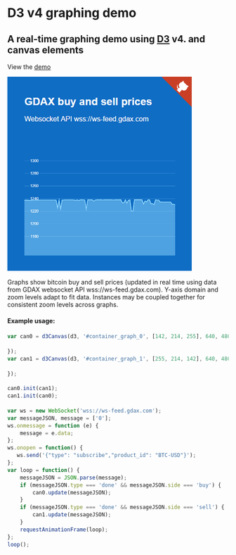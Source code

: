 # D3 v4 graphing demo
## A real-time graphing demo using [D3](https://d3js.org/) v4. and canvas elements

View the [demo](https://opencontributions.github.io/btc_gdax/)

![Alt text](/screenshot.png?raw=true "Screenshot")

Graphs show bitcoin buy and sell prices (updated in real time using data from GDAX websocket API wss://ws-feed.gdax.com).  Y-axis domain and zoom levels adapt to fit data.  Instances may be coupled together for consistent zoom levels across graphs.

#### Example usage:

````javascript
var can0 = d3Canvas(d3, '#container_graph_0', [142, 214, 255], 640, 480, function(price, reason) {

});
var can1 = d3Canvas(d3, '#container_graph_1', [255, 214, 142], 640, 480, function(price, reason) {

});

can0.init(can1);
can1.init(can0);

var ws = new WebSocket('wss://ws-feed.gdax.com');
var messageJSON, message = ['0'];
ws.onmessage = function (e) {
    message = e.data;
};
ws.onopen = function() {
   ws.send('{"type": "subscribe","product_id": "BTC-USD"}');
};
var loop = function() {
    messageJSON = JSON.parse(message);
    if (messageJSON.type === 'done' && messageJSON.side === 'buy') {
        can0.update(messageJSON);
    }
    if (messageJSON.type === 'done' && messageJSON.side === 'sell') {
        can1.update(messageJSON);
    }
    requestAnimationFrame(loop);
};
loop();
````
